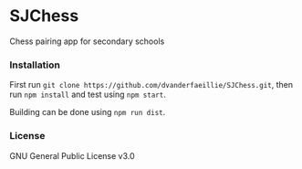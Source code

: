 # SJChess
Chess pairing app for secondary schools

### Installation
First run `git clone https://github.com/dvanderfaeillie/SJChess.git`, then
run `npm install` and test using `npm start`.

Building can be done using `npm run dist`.

### License
GNU General Public License v3.0
